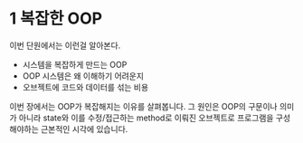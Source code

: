 # 1 복잡한 OOP
이번 단원에서는 이런걸 알아본다.
- 시스템을 복잡하게 만드는 OOP
- OOP 시스템은 왜 이해하기 어려운지
- 오브젝트에 코드와 데이터를 섞는 비용

이번 장에서는 OOP가 복잡해지는 이유를 살펴봅니다.
그 원인은 OOP의 구문이나 의미가 아니라 state와 이를 수정/접근하는 method로 이뤄진 오브젝트로 프로그램을 구성해야하는 근본적인 시각에 있습니다.